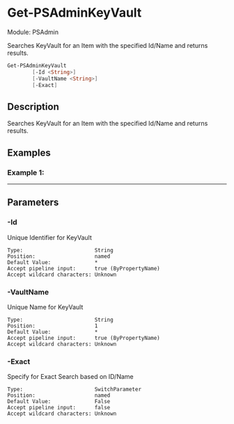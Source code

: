 ﻿# Get-PSAdminKeyVault
Module: PSAdmin

Searches KeyVault for an Item with the specified Id/Name and returns results.

``` powershell
Get-PSAdminKeyVault
        [-Id <String>]
        [-VaultName <String>]
        [-Exact]
```

## Description
Searches KeyVault for an Item with the specified Id/Name and returns results.

## Examples
### Example 1:   
***



## Parameters

### \-Id

Unique Identifier for KeyVault
```
Type:                       String  
Position:                   named  
Default Value:              *  
Accept pipeline input:      true (ByPropertyName)  
Accept wildcard characters: Unknown  
```
### \-VaultName

Unique Name for KeyVault
```
Type:                       String  
Position:                   1  
Default Value:              *  
Accept pipeline input:      true (ByPropertyName)  
Accept wildcard characters: Unknown  
```
### \-Exact

Specify for Exact Search based on ID/Name
```
Type:                       SwitchParameter  
Position:                   named  
Default Value:              False  
Accept pipeline input:      false  
Accept wildcard characters: Unknown  
```
